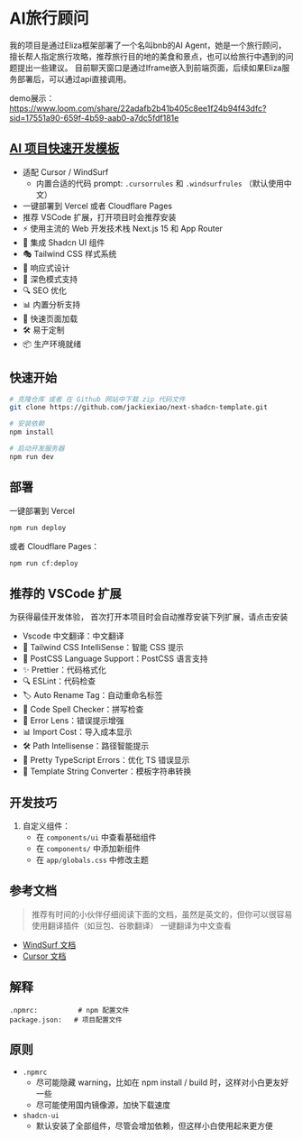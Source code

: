 # AI旅行顾问

我的项目是通过Eliza框架部署了一个名叫bnb的AI Agent，她是一个旅行顾问，擅长帮人指定旅行攻略，推荐旅行目的地的美食和景点，也可以给旅行中遇到的问题提出一些建议。
目前聊天窗口是通过Iframe嵌入到前端页面，后续如果Eliza服务部署后，可以通过api直接调用。

demo展示：https://www.loom.com/share/22adafb2b41b405c8ee1f24b94f43dfc?sid=17551a90-659f-4b59-aab0-a7dc5fdf181e

## [AI 项目快速开发模板](https://github.com/jackiexiao/next-shadcn-template)

- 适配 Cursor / WindSurf
  - 内置合适的代码 prompt: `.cursorrules`  和 `.windsurfrules` （默认使用中文）
- 一键部署到 Vercel 或者 Cloudflare Pages
- 推荐 VSCode 扩展，打开项目时会推荐安装
- ⚡️ 使用主流的 Web 开发技术栈 Next.js 15 和 App Router
- 🎨 集成 Shadcn UI 组件
- 🎭 Tailwind CSS 样式系统
- 📱 响应式设计
- 🌙 深色模式支持
- 🔍 SEO 优化
- 📊 内置分析支持
- 🚀 快速页面加载
- 🛠️ 易于定制
- 📦 生产环境就绪

## 快速开始

```bash
# 克隆仓库 或者 在 Github 网站中下载 zip 代码文件
git clone https://github.com/jackiexiao/next-shadcn-template.git

# 安装依赖
npm install

# 启动开发服务器
npm run dev
```

## 部署

一键部署到 Vercel
```bash
npm run deploy
```

或者 Cloudflare Pages：

```bash
npm run cf:deploy
```

## 推荐的 VSCode 扩展

为获得最佳开发体验， 首次打开本项目时会自动推荐安装下列扩展，请点击安装

- Vscode 中文翻译：中文翻译
- 🎨 Tailwind CSS IntelliSense：智能 CSS 提示
- 📝 PostCSS Language Support：PostCSS 语言支持
- ✨ Prettier：代码格式化
- 🔍 ESLint：代码检查
- 🏷️ Auto Rename Tag：自动重命名标签
- 📖 Code Spell Checker：拼写检查
- 🎯 Error Lens：错误提示增强
- 📊 Import Cost：导入成本显示
- 🛠️ Path Intellisense：路径智能提示
- 🔧 Pretty TypeScript Errors：优化 TS 错误显示
- 🧵 Template String Converter：模板字符串转换

## 开发技巧

1. 自定义组件：
   - 在 `components/ui` 中查看基础组件
   - 在 `components/` 中添加新组件
   - 在 `app/globals.css` 中修改主题

## 参考文档
> 推荐有时间的小伙伴仔细阅读下面的文档，虽然是英文的，但你可以很容易使用翻译插件（如豆包、谷歌翻译） 一键翻译为中文查看

- [WindSurf 文档](https://docs.codeium.com/getstarted/overview)
- [Cursor 文档](https://docs.cursor.com/get-started/migrate-from-vscode)

## 解释

```
.npmrc:          # npm 配置文件
package.json:   # 项目配置文件
```

## 原则
- `.npmrc`
  - 尽可能隐藏 warning，比如在 npm install / build 时，这样对小白更友好一些
  - 尽可能使用国内镜像源，加快下载速度
- `shadcn-ui`
  - 默认安装了全部组件，尽管会增加依赖，但这样小白使用起来更方便
